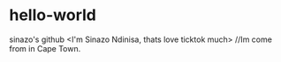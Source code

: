 # hello-world
sinazo's github 
<I'm Sinazo Ndinisa, thats love ticktok much>
//Im come from in Cape Town.
